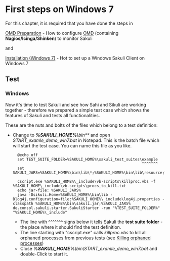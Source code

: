 # First steps on Windows 7

For this chapter, it is required that you have done the steps in 

[OMD Preparation](installation-omd.md) - How to configure [OMD](http://www.omdistro.org) (containing **Nagios/Icinga/Shinken**) to monitor Sakuli

and 

[Installation (Windows 7)](installation-windows.md) - Hot to set up a Windows Sakuli Client on Windows 7



## Test 

### Windows 
Now it's time to test Sakuli and see how Sahi and Sikuli are working together - therefore we prepared a simple test case which shows the features of Sakuli and tests all functionalities.  

These are the nuts and bolts of the files which belong to a test definition: 

* Change to _**%SAKULI_HOME%**\bin\**_ and open *START_examle_demo_win7.bat* in Notepad. This is the batch file which will start the test case. You can name this file as you like.  

		@echo off
		set TEST_SUITE_FOLDER=%SAKULI_HOME%\sakuli_test_suites\example
												               ^^^^^^^
		set SAKULI_JARS=%SAKULI_HOME%\bin\lib\*;%SAKULI_HOME%\bin\lib\resource;%SAKULI_HOME%\_include\log4j.properties

		cscript.exe %SAKULI_HOME%\_include\vb-scripts\killproc.vbs -f %SAKULI_HOME\_include\vb-scripts\procs_to_kill.txt
		echo jar-file: %SAKULI_JARS%
		java -Dsikuli.Home=%SAKULI_HOME%\bin\lib -Dlog4j.configuration=file:%SAKULI_HOME%\_include\log4j.properties -classpath %SAKULI_HOME%\bin\sakuli.jar;%SAKULI_JARS% de.consol.sakuli.starter.SakuliStarter -run "%TEST_SUITE_FOLDER%" "%SAKULI_HOME%\_include"

	* The line with ^^^^^^^ signs below it tells Sakuli the **test suite folder** - the place where it should find the test definition.
	* The line starting with "cscript.exe" calls _killproc.vbs_ to kill all orphaned processes from previous tests (see [Killing orphaned processes](./docs/sakuli-manual.md))
	* Close _**%SAKULI_HOME%**\bin\START_examle_demo_win7.bat_ and double-Click to start it.  
